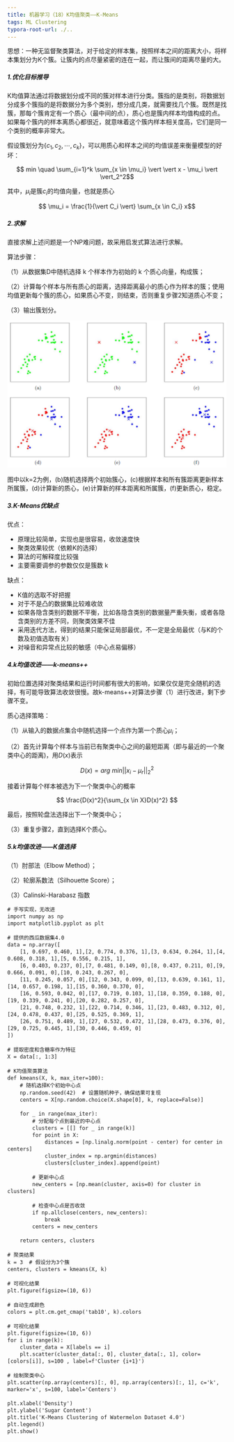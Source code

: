 ```yaml
---
title: 机器学习（18）K均值聚类——K-Means
tags: ML Clustering
typora-root-url: ./..
---
```


思想：一种无监督聚类算法，对于给定的样本集，按照样本之间的距离大小，将样本集划分为K个簇。让簇内的点尽量紧密的连在一起，而让簇间的距离尽量的大。

<!--more-->

##### 1.优化目标推导

K均值算法通过将数据划分成不同的簇对样本进行分类。簇指的是类别，将数据划分成多个簇指的是将数据分为多个类别，想分成几类，就需要找几个簇。既然是找簇，那每个簇肯定有一个质心（最中间的点），质心也是簇内样本均值构成的点。如果每个簇内的样本离质心都很近，就意味着这个簇内样本相关度高，它们是同一个类别的概率非常大。

假设簇划分为$\lbrace c_1, c_2,\cdots,c_k \rbrace$，可以用质心和样本之间的均值误差来衡量模型的好坏：

$$ min \quad \sum_{i=1}^k \sum_{x \in \mu_i} \vert \vert x - \mu_i \vert \vert_2^2$$

其中，$\mu_i$是簇$c_i$的均值向量，也就是质心

$$ \mu_i = \frac{1}{\vert C_i \vert} \sum_{x \in C_i} x$$

##### 2.求解

直接求解上述问题是一个NP难问题，故采用启发式算法进行求解。

算法步骤：

（1）从数据集D中随机选择 k 个样本作为初始的 k 个质心向量，构成簇；

（2）计算每个样本与所有质心的距离，选择距离最小的质心作为样本的簇；使用均值更新每个簇的质心，如果质心不变，则结束，否则重复步骤2知道质心不变；

（3）输出簇划分。

![](/assets/images/Kmeans/one.png)

图中以k=2为例，(b)随机选择两个初始簇心，(c)根据样本和所有簇距离更新样本所属簇，(d)计算新的质心，(e)计算新的样本距离和所属簇，(f)更新质心，稳定。

##### 3.K-Means优缺点

优点：
- 原理比较简单，实现也是很容易，收敛速度快
- 聚类效果较优（依赖K的选择）
- 算法的可解释度比较强
- 主要需要调参的参数仅仅是簇数 k

缺点：
- K值的选取不好把握
- 对于不是凸的数据集比较难收敛
- 如果各隐含类别的数据不平衡，比如各隐含类别的数据量严重失衡，或者各隐含类别的方差不同，则聚类效果不佳
- 采用迭代方法，得到的结果只能保证局部最优，不一定是全局最优（与K的个数及初值选取有关）
- 对噪音和异常点比较的敏感（中心点易偏移）

##### 4.k均值改进——k-means++

初始位置选择对聚类结果和运行时间都有很大的影响，如果仅仅是完全随机的选择，有可能导致算法收敛很慢。故k-means++对算法步骤（1）进行改进，剩下步骤不变。

质心选择策略：

（1）从输入的数据点集合中随机选择一个点作为第一个质心$\mu_i$；

（2）首先计算每个样本与当前已有聚类中心之间的最短距离（即与最近的一个聚类中心的距离)，用$D(x)$表示

$$ D(x) = arg\ min \vert \vert x_i-\mu_r \vert \vert_2^2 $$

接着计算每个样本被选为下一个聚类中心的概率

$$ \frac{D(x)^2}{\sum_{x \in X}D(x)^2} $$

最后，按照轮盘法选择出下一个聚类中心；

（3）重复步骤2，直到选择K个质心。

##### 5.k均值改进——K值选择

（1）肘部法（Elbow Method）；

（2）轮廓系数法（Silhouette Score）；

（3）Calinski-Harabasz 指数

~~~
# 手写实现，无改进
import numpy as np
import matplotlib.pyplot as plt

# 提供的西瓜数据集4.0
data = np.array([
    [1, 0.697, 0.460, 1],[2, 0.774, 0.376, 1],[3, 0.634, 0.264, 1],[4, 0.608, 0.318, 1],[5, 0.556, 0.215, 1],
    [6, 0.403, 0.237, 0],[7, 0.481, 0.149, 0],[8, 0.437, 0.211, 0],[9, 0.666, 0.091, 0],[10, 0.243, 0.267, 0],
    [11, 0.245, 0.057, 0],[12, 0.343, 0.099, 0],[13, 0.639, 0.161, 1],[14, 0.657, 0.198, 1],[15, 0.360, 0.370, 0],
    [16, 0.593, 0.042, 0],[17, 0.719, 0.103, 1],[18, 0.359, 0.188, 0],[19, 0.339, 0.241, 0],[20, 0.282, 0.257, 0],
    [21, 0.748, 0.232, 1],[22, 0.714, 0.346, 1],[23, 0.483, 0.312, 0],[24, 0.478, 0.437, 0],[25, 0.525, 0.369, 1],
    [26, 0.751, 0.489, 1],[27, 0.532, 0.472, 1],[28, 0.473, 0.376, 0],[29, 0.725, 0.445, 1],[30, 0.446, 0.459, 0]
])

# 提取密度和含糖率作为特征
X = data[:, 1:3]

# K均值聚类算法
def kmeans(X, k, max_iter=100):
    # 随机选择K个初始中心点
    np.random.seed(42)  # 设置随机种子，确保结果可复现
    centers = X[np.random.choice(X.shape[0], k, replace=False)]
    
    for _ in range(max_iter):
        # 分配每个点到最近的中心点
        clusters = [[] for _ in range(k)]
        for point in X:
            distances = [np.linalg.norm(point - center) for center in centers]
            cluster_index = np.argmin(distances)
            clusters[cluster_index].append(point)
        
        # 更新中心点
        new_centers = [np.mean(cluster, axis=0) for cluster in clusters]
        
        # 检查中心点是否收敛
        if np.allclose(centers, new_centers):
            break
        centers = new_centers
    
    return centers, clusters

# 聚类结果
k = 3  # 假设分为3个簇
centers, clusters = kmeans(X, k)

# 可视化结果
plt.figure(figsize=(10, 6))

# 自动生成颜色
colors = plt.cm.get_cmap('tab10', k).colors

# 可视化结果
plt.figure(figsize=(10, 6))
for i in range(k):
    cluster_data = X[labels == i]
    plt.scatter(cluster_data[:, 0], cluster_data[:, 1], color=[colors[i]], s=100 , label=f'Cluster {i+1}')

# 绘制聚类中心
plt.scatter(np.array(centers)[:, 0], np.array(centers)[:, 1], c='k', marker='x', s=100, label='Centers')

plt.xlabel('Density')
plt.ylabel('Sugar Content')
plt.title('K-Means Clustering of Watermelon Dataset 4.0')
plt.legend()
plt.show()
~~~

